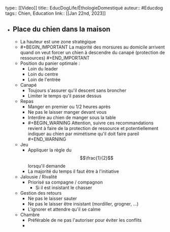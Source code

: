type:: [[Video]]
title:: EducDogLife/ÉthologieDomestiqué
auteur:: #Educdog 
tags:: Chien, Education
link::
[[Jan 22nd, 2023]]

- ## Place du chien dans la maison
	- La hauteur est une zone stratégique
	- #+BEGIN_IMPORTANT
	  La majorité des morsures au domicile arrivent quand on veut forcer un chien à descendre du canapé (protection de ressources)
	  #+END_IMPORTANT
	- Position du panier optimale :
		- Loin du leader
		- Loin du centre
		- Loin de l'entrée
	- Canapé
		- Toujours s'assurer qu'il descent sans broncher
		- Limiter le temps qu'il passe dessus
	- Repas
		- Manger en premier ou 1/2 heures après
		- Ne pas le laisser manger devant vous
		- Interdire au chien de manger sous la table
		- #+BEGIN_WARNING
		  Attention, suivre ces recommandations revient à faire de la protection de ressource et potentiellement indiquer au chien par mimétisme qu'il doit faire pareil
		  #+END_WARNING
	- Jeu
		- Appliquer la règle du $$\frac{1}{2}$$ lorsqu'il demande
		- La majorité du temps il faut être à l'initiative
	- Jalousie / Rivalité
		- Priorisé sa compagne / compagnon
			- Si il est insistant le chasser
	- Gestion des retours
		- Ne pas le laisser sauter
		- Ne pas le laisser être insistant (mordiller, grogner, ...)
		- L'ignorer et attendre qu'il se calme
	- Chambre
		- Préférable de ne pas l'autoriser pour éviter les conflits
		-